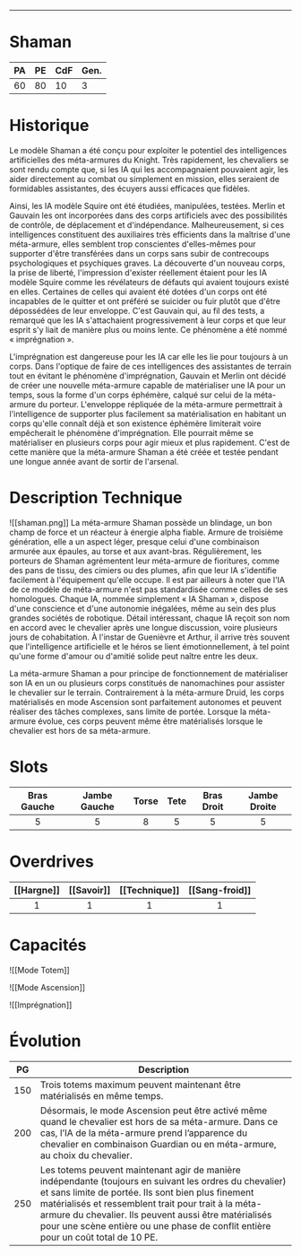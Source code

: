 
___
# Shaman

| PA  | PE  | CdF | Gen. |
| --- | --- | --- | ---- |
| 60  | 80  | 10  | 3    |
# Historique

Le modèle Shaman a été conçu pour exploiter le potentiel des intelligences artificielles des méta-armures du Knight. Très rapidement, les chevaliers se sont rendu compte que, si les IA qui les accompagnaient pouvaient agir, les aider directement au combat ou simplement en mission, elles seraient de formidables assistantes, des écuyers aussi efficaces que fidèles.

Ainsi, les IA modèle Squire ont été étudiées, manipulées, testées. Merlin et Gauvain les ont incorporées dans des corps artificiels avec des possibilités de contrôle, de déplacement et d'indépendance. Malheureusement, si ces intelligences constituent des auxiliaires très efficients dans la maîtrise d'une méta-armure, elles semblent trop conscientes d'elles-mêmes pour supporter d'être transférées dans un corps sans subir de contrecoups psychologiques et psychiques graves. La découverte d'un nouveau corps, la prise de liberté, l'impression d'exister réellement étaient pour les IA modèle Squire comme les révélateurs de défauts qui avaient toujours existé en elles. Certaines de celles qui avaient été dotées d'un corps ont été incapables de le quitter et ont préféré se suicider ou fuir plutôt que d'être dépossédées de leur enveloppe. C'est Gauvain qui, au fil des tests, a remarqué que les IA s'attachaient progressivement à leur corps et que leur esprit s'y liait de manière plus ou moins lente. Ce phénomène a été nommé « imprégnation ».

L'imprégnation est dangereuse pour les IA car elle les lie pour toujours à un corps. Dans l'optique de faire de ces intelligences des assistantes de terrain tout en évitant le phénomène d'imprégnation, Gauvain et Merlin ont décidé de créer une nouvelle méta-armure capable de matérialiser une IA pour un temps, sous la forme d'un corps éphémère, calqué sur celui de la méta-armure du porteur. L'enveloppe répliquée de la méta-armure permettrait à l'intelligence de supporter plus facilement sa matérialisation en habitant un corps qu'elle connaît déjà et son existence éphémère limiterait voire empêcherait le phénomène d'imprégnation. Elle pourrait même se matérialiser en plusieurs corps pour agir mieux et plus rapidement. C'est de cette manière que la méta-armure Shaman a été créée et testée pendant une longue année avant de sortir de l'arsenal.

# Description Technique
![[shaman.png]]
La méta-armure Shaman possède un blindage, un bon champ de force et un réacteur à énergie alpha fiable. Armure de troisième génération, elle a un aspect léger, presque celui d'une combinaison armurée aux épaules, au torse et aux avant-bras. Régulièrement, les porteurs de Shaman agrémentent leur méta-armure de fioritures, comme des pans de tissu, des cimiers ou des plumes, afin que leur IA s'identifie facilement à l'équipement qu'elle occupe. Il est par ailleurs à noter que l'IA de ce modèle de méta-armure n'est pas standardisée comme celles de ses homologues. Chaque IA, nommée simplement « IA Shaman », dispose d'une conscience et d'une autonomie inégalées, même au sein des plus grandes sociétés de robotique. Détail intéressant, chaque IA reçoit son nom en accord avec le chevalier après une longue discussion, voire plusieurs jours de cohabitation. À l'instar de Guenièvre et Arthur, il arrive très souvent que l'intelligence artificielle et le héros se lient émotionnellement, à tel point qu'une forme d'amour ou d'amitié solide peut naître entre les deux.

La méta-armure Shaman a pour principe de fonctionnement de matérialiser son IA en un ou plusieurs corps constitués de nanomachines pour assister le chevalier sur le terrain. Contrairement à la méta-armure Druid, les corps matérialisés en mode Ascension sont parfaitement autonomes et peuvent réaliser des tâches complexes, sans limite de portée. Lorsque la méta-armure évolue, ces corps peuvent même être matérialisés lorsque le chevalier est hors de sa méta-armure.
# Slots

| Bras Gauche | Jambe Gauche | Torse | Tete | Bras Droit | Jambe Droite |
| :---------: | :----------: | :---: | :--: | :--------: | :----------: |
|      5      |      5       |   8   |  5   |     5      |      5       |
# Overdrives

| [[Hargne]] | [[Savoir]] | [[Technique]] | [[Sang-froid]] |
| :--------: | :--------: | :-----------: | :------------: |
|     1      |     1      |       1       |       1        |
# Capacités

![[Mode Totem]]

![[Mode Ascension]]

![[Imprégnation]]

# Évolution

| PG  | Description                                                                                                                                                                                                                                                                                                                                                        |
| :-: | ------------------------------------------------------------------------------------------------------------------------------------------------------------------------------------------------------------------------------------------------------------------------------------------------------------------------------------------------------------------ |
| 150 | Trois totems maximum peuvent maintenant être matérialisés en même temps.                                                                                                                                                                                                                                                                                           |
| 200 | Désormais, le mode Ascension peut être activé même quand le chevalier est hors de sa méta-armure. Dans ce cas, l’IA de la méta-armure prend l’apparence du chevalier en combinaison Guardian ou en méta-armure, au choix du chevalier.                                                                                                                             |
| 250 | Les totems peuvent maintenant agir de manière indépendante (toujours en suivant les ordres du chevalier) et sans limite de portée. Ils sont bien plus finement matérialisés et ressemblent trait pour trait à la méta-armure du chevalier. Ils peuvent aussi être matérialisés pour une scène entière ou une phase de conflit entière pour un coût total de 10 PE. |
